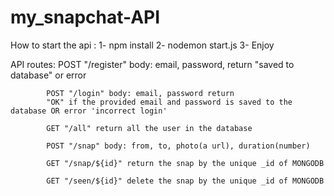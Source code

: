 # my_snapchat-API

How to start the api :
                        1- npm install
                        2- nodemon start.js
                        3- Enjoy

API routes:
            POST "/register" body: email, password, return "saved to database" or error

            POST "/login" body: email, password return
            "OK" if the provided email and password is saved to the database OR error 'incorrect login'

            GET "/all" return all the user in the database

            POST "/snap" body: from, to, photo(a url), duration(number)

            GET "/snap/${id}" return the snap by the unique _id of MONGODB

            GET "/seen/${id}" delete the snap by the unique _id of MONGODB